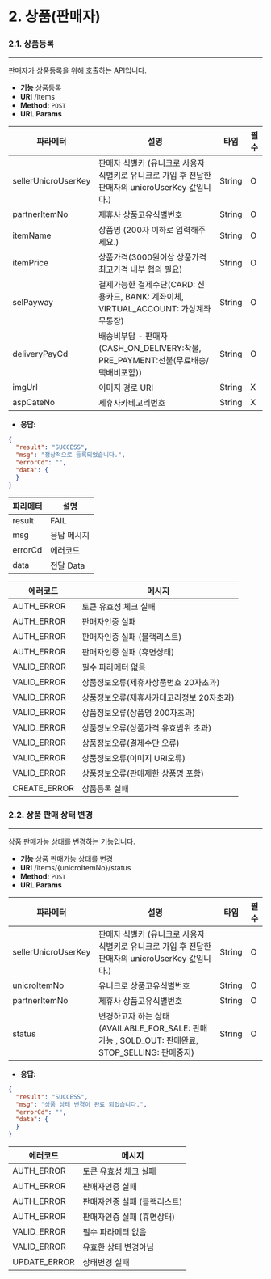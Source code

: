 # 2. 상품(판매자)

### 2.1. 상품등록

***

판매자가 상품등록을 위해 호출하는 API입니다.

* **기능** 상품등록
* **URI** /items
* **Method:** `POST`
* **URL Params**

| 파라메터                | 설명                                                               | 타입     | 필수 |
| ------------------- | ---------------------------------------------------------------- | ------ | -- |
| sellerUnicroUserKey | 판매자 식별키 (유니크로 사용자 식별키로 유니크로 가입 후 전달한 판매자의 unicroUserKey 값입니다.)   | String | O  |
| partnerItemNo       | 제휴사 상품고유식별번호                                                     | String | O  |
| itemName            | 상품명 (200자 이하로 입력해주세요.)                                           | String | O  |
| itemPrice           | 상품가격(3000원이상 상품가격최고가격 내부 협의 필요)                                  | String | O  |
| selPayway           | 결제가능한 결제수단(CARD: 신용카드, BANK: 계좌이체, VIRTUAL\_ACCOUNT: 가상계좌 무통장)   | String | O  |
| deliveryPayCd       | 배송비부담 - 판매자 (CASH\_ON\_DELIVERY:착불, PRE\_PAYMENT:선불(무료배송/택배비포함)) | String | O  |
| imgUrl              | 이미지 경로 URI                                                       | String | X  |
| aspCateNo           | 제휴사카테고리번호                                                        | String | X  |

* **응답:**

```json
{
  "result": "SUCCESS",
  "msg": "정상적으로 등록되었습니다.",
  "errorCd": "",
  "data": {
  }
}
```

| 파라메터    | 설명      |
| ------- | ------- |
| result  | FAIL    |
| msg     | 응답 메시지  |
| errorCd | 에러코드    |
| data    | 전달 Data |

| 에러코드          | 메시지                     |
| ------------- | ----------------------- |
| AUTH\_ERROR   | 토큰 유효성 체크 실패            |
| AUTH\_ERROR   | 판매자인증 실패                |
| AUTH\_ERROR   | 판매자인증 실패 (블랙리스트)        |
| AUTH\_ERROR   | 판매자인증 실패 (휴면상태)         |
| VALID\_ERROR  | 필수 파라메터 없음              |
| VALID\_ERROR  | 상품정보오류(제휴사상품번호 20자초과)   |
| VALID\_ERROR  | 상품정보오류(제휴사카테고리정보 20자초과) |
| VALID\_ERROR  | 상품정보오류(상품명 200자초과)      |
| VALID\_ERROR  | 상품정보오류(상품가격 유효범위 초과)    |
| VALID\_ERROR  | 상품정보오류(결제수단 오류)         |
| VALID\_ERROR  | 상품정보오류(이미지 URI오류)       |
| VALID\_ERROR  | 상품정보오류(판매제한 상품명 포함)     |
| CREATE\_ERROR | 상품등록 실패                 |

### 2.2. 상품 판매 상태 변경

***

상품 판매가능 상태를 변경하는 기능입니다.

* **기능** 상품 판매가능 상태를 변경
* **URI** /items/{unicroItemNo}/status
* **Method:** `POST`
* **URL Params**

| 파라메터                | 설명                                                                              | 타입     | 필수 |
| ------------------- | ------------------------------------------------------------------------------- | ------ | -- |
| sellerUnicroUserKey | 판매자 식별키 (유니크로 사용자 식별키로 유니크로 가입 후 전달한 판매자의 unicroUserKey 값입니다.)                  | String | O  |
| unicroItemNo        | 유니크로 상품고유식별번호                                                                   | String | O  |
| partnerItemNo       | 제휴사 상품고유식별번호                                                                    | String | O  |
| status              | 변경하고자 하는 상태 (AVAILABLE\_FOR\_SALE: 판매가능 , SOLD\_OUT: 판매완료, STOP\_SELLING: 판매중지) | String | O  |

* **응답:**

```json
{
  "result": "SUCCESS",
  "msg": "상품 상태 변경이 완료 되었습니다.",
  "errorCd": "",
  "data": {
  }
}
```

| 에러코드          | 메시지              |
| ------------- | ---------------- |
| AUTH\_ERROR   | 토큰 유효성 체크 실패     |
| AUTH\_ERROR   | 판매자인증 실패         |
| AUTH\_ERROR   | 판매자인증 실패 (블랙리스트) |
| AUTH\_ERROR   | 판매자인증 실패 (휴면상태)  |
| VALID\_ERROR  | 필수 파라메터 없음       |
| VALID\_ERROR  | 유효한 상태 변경아님      |
| UPDATE\_ERROR | 상태변경 실패          |
